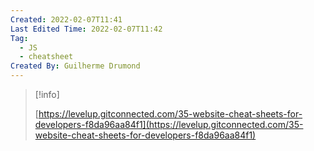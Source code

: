 ```yaml
---
Created: 2022-02-07T11:41
Last Edited Time: 2022-02-07T11:42
Tag:
  - JS
  - cheatsheet
Created By: Guilherme Drumond
---
```

> [!info]  
>  
> [https://levelup.gitconnected.com/35-website-cheat-sheets-for-developers-f8da96aa84f1](https://levelup.gitconnected.com/35-website-cheat-sheets-for-developers-f8da96aa84f1)
